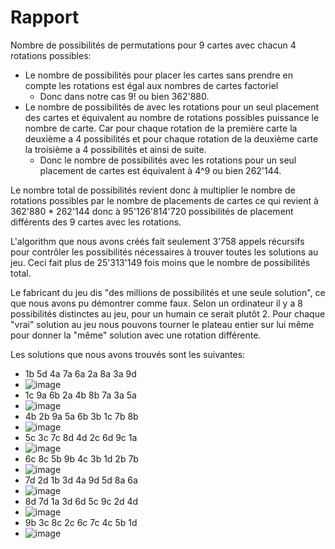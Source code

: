 # Rapport 

Nombre de possibilités de permutations pour 9 cartes avec chacun 4 rotations possibles:
* Le nombre de possibilités pour placer les cartes sans prendre en compte les rotations est égal aux nombres de cartes factoriel
  * Donc dans notre cas 9! ou bien 362'880.
* Le nombre de possibilités de avec les rotations pour un seul placement des cartes et équivalent au nombre de rotations possibles puissance le nombre de carte.
  Car pour chaque rotation de la première carte la deuxième a 4 possibilités et pour chaque rotation de la deuxième carte la troisième a 4 possibilités et ainsi de suite.
  * Donc le nombre de possibilités avec les rotations pour un seul placement de cartes est équivalent à 4^9 ou bien 262'144.

Le nombre total de possibilités revient donc à multiplier le nombre de rotations possibles par le nombre de placements de cartes ce qui revient à 362'880 * 262'144 donc à 95'126'814'720 possibilités de placement différents des 9 cartes avec les rotations.

L'algorithm que nous avons créés fait seulement 3'758 appels récursifs pour contrôler les possibilités nécessaires à trouver toutes les solutions au jeu.
Ceci fait plus de 25'313'149 fois moins que le nombre de possibilités total.

Le fabricant du jeu dis "des millions de possibilités et une seule solution", ce que nous avons pu démontrer comme faux. Selon un ordinateur il y a 8 possibilités distinctes au jeu, pour un humain ce serait plutôt 2. Pour chaque "vrai" solution au jeu nous pouvons tourner le plateau entier sur lui même pour donner la "même" solution avec une rotation différente.

Les solutions que nous avons trouvés sont les suivantes: 
  * 1b 5d 4a 7a 6a 2a 8a 3a 9d
  * ![image](https://user-images.githubusercontent.com/114938794/226186385-b6017038-1de1-44b6-bdcb-280357bd74a7.png)
  * 1c 9a 6b 2a 4b 8b 7a 3a 5a
  * ![image](https://user-images.githubusercontent.com/114938794/226186414-05c6728b-52b9-4898-a135-638f791fdc97.png)
  * 4b 2b 9a 5a 6b 3b 1c 7b 8b
  * ![image](https://user-images.githubusercontent.com/114938794/226186432-e5e4d75c-128b-44b8-ace8-2eb0d3000e5e.png)
  * 5c 3c 7c 8d 4d 2c 6d 9c 1a
  * ![image](https://user-images.githubusercontent.com/114938794/226186445-cecc0bc3-55fa-4b9a-b7fa-cce70db60a44.png)
  * 6c 8c 5b 9b 4c 3b 1d 2b 7b
  * ![image](https://user-images.githubusercontent.com/114938794/226186477-d38cee4c-6c92-4ecd-bd15-cae4406e19a3.png)
  * 7d 2d 1b 3d 4a 9d 5d 8a 6a
  * ![image](https://user-images.githubusercontent.com/114938794/226186520-a6b94a0c-571e-4c37-9111-b9247fea65b0.png)
  * 8d 7d 1a 3d 6d 5c 9c 2d 4d
  * ![image](https://user-images.githubusercontent.com/114938794/226186539-dfc575eb-9c3e-49ff-b37c-a11506f46e3f.png)
  * 9b 3c 8c 2c 6c 7c 4c 5b 1d
  * ![image](https://user-images.githubusercontent.com/114938794/226186571-1062bff3-289c-4622-ab0a-c2dec2f628d8.png)
